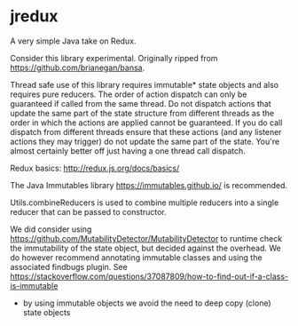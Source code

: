 # jredux

A very simple Java take on Redux.

Consider this library experimental.  Originally ripped from https://github.com/brianegan/bansa.

Thread safe use of this library requires immutable* state objects and also requires pure reducers.  The order of action
dispatch can only be guaranteed if called from the same thread.  Do not dispatch actions that update the
same part of the state structure from different threads as the order in which the actions are applied cannot be guaranteed.
If you do call dispatch from different threads ensure that these actions (and any listener actions they may trigger) do
not update the same part of the state.  You're almost certainly better off just having a one thread call dispatch.

Redux basics: http://redux.js.org/docs/basics/

The Java Immutables library https://immutables.github.io/ is recommended.

Utils.combineReducers is used to combine multiple reducers into a single reducer that can be passed to constructor.

We did consider using https://github.com/MutabilityDetector/MutabilityDetector to runtime check the immutability
of the state object, but decided against the overhead.  We do however recommend annotating immutable classes and
using the associated findbugs plugin.  See https://stackoverflow.com/questions/37087809/how-to-find-out-if-a-class-is-immutable

* by using immutable objects we avoid the need to deep copy (clone) state objects
